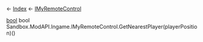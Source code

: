 ← [Index](Api-Index) ← [IMyRemoteControl](Sandbox.ModAPI.Ingame.IMyRemoteControl)

[bool](System.Boolean) bool Sandbox.ModAPI.Ingame.IMyRemoteControl.GetNearestPlayer(playerPosition)()